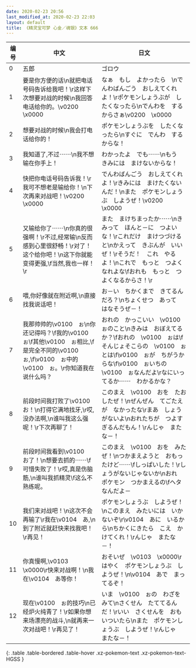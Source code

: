 ```yaml
---
date: 2020-02-23 20:56
last_modified_at: 2020-02-23 22:03
layout: default
title: 《精灵宝可梦 心金／魂银》文本 666
---
```

| 编号 | 中文 | 日文 |
| ---- | ---- | ---- |
| 0 | 五郎 | ゴロウ |
| 1 | 要是你方便的话\n就把电话号码告诉给我吧！\r这样下次想要对战的时候\n我回答电话给你的。\v0200　\x0000 | なぁ　もし　よかったら　\nでんわばんごう　おしえてくれよ！\rポケモンしょうぶが　したくなったら\nでんわを　するからさぁ\v0200　\x0000 |
| 2 | 想要对战的时候\n我会打电话给你的！ | ポケモンしょうぶを　したくなったら\nすぐに　でんわ　するからな！ |
| 3 | 我知道了,不过⋯⋯\n我不想输在你手上！ | わかったよ　でも⋯⋯\nもう　きみには　まけないからな！ |
| 4 | 快把你电话号码告诉我！\r我可不想老是输给你！\n下次再来对战吧！\v0200　\x0000 | でんわばんごう　おしえてくれよ！\rきみには　まけたくないんだ！\nまた　ポケモンしょうぶ　しようぜ！\v0200　\x0000 |
| 5 | 又输给你了⋯⋯\n你真的很强啊！\r不过,经常输\n反而感到心里很舒畅！\r对了！这个给你吧！\n这下你就能变得更强,\f当然,我也一样！\r | また　まけちまったか⋯⋯\nきみって　ほんと－に　つよいな！\rこれだけ　まけつづけると\nかえって　きぶんが　いいぜ！\rそうだ！　これ　やるよ！\nこれで　もっと　つよくなれよな\fおれも　もっと　つよくなるからさ！\r |
| 6 | 喂,你好像就在附近啊,\n直接找我说话吧！ | お－い　ちかくまで　きてるんだろ？\nちょくせつ　あって　はなそうぜ－！ |
| 7 | 我那帅帅的\v0100　ぉ\n你还记得吗？\f我的\v0100　ぉ\f其他\v0100　ぉ相比,\f是完全不同的\v0100　ぉ,\f\v0100　ぉ中的\v0100　ぉ。\r你知道我在说什么吗？ | おれの　かっこいい　\v0100　ぉのこと\nきみは　おぼえてるか？\fおれの　\v0100　ぉは\fそんじょそこらの　\v0100　ぉとは\f\v0100　ぉが　ちがうからな\f\v0100　ぉいちの　\v0100　ぉなんだよ\rなにいってるか⋯⋯　わかるかな？ |
| 8 | 前段时间我打败了\v0100　お！\n打得它满地找牙,\r哎,没办法啊,\n谁叫我这么强呢！\r下次再聊了！ | このまえ　\v0100　おを　たおしたぜ！\nぜんぜん　てごたえが　なかったな\rまあ　しょうがないよ\nおれたちが　つよすぎるんだもん！\rんじゃ　またな－！ |
| 9 | 前段时间我看到\v0100　お了！\n想要去抓的⋯⋯\f可惜失败了！\r哎,真是伤脑筋,\n谁叫我抓精灵\f这么不熟练呢。 | このまえ　\v0100　おを　みたぜ！\nつかまえようと　おもったけど⋯⋯\fしっぱいした！\rしょうがないじゃないか\nおれ　ポケモン　つかまえるの\fヘタなんだよ－ |
| 10 | 我们来对战吧！\n这次不会再输了\r我在\v0104　あ,\n到了附近就赶快来找我吧！\r再见！ | ポケモンしょうぶ　しようぜ！\nこのまえ　みたいには　いかないぞ\r\v0104　あに　いるから\nちかくにきたら　こえ　かけてくれ！\rんじゃ　またな－！ |
| 11 | 你真慢啊,\v0103　\x0000\r快来对战啊！\n我在\v0104　あ等你！ | おそいぜ　\v0103　\x0000\rはやく　ポケモンしょうぶ　しようぜ！\n\v0104　あで　まってるぞ！ |
| 12 | 现在\v0100　ぉ的技巧\n已经炉火纯青了！\r如果你想来场漂亮的战斗,\n就再来一次对战吧！\r再见了！ | いま　\v0100　ぉの　わざを　みて\nさくせん　たててるんだ！\rいい　さくせんを　おもいついたら\nまた　ポケモンしょうぶ　しようぜ！\rんじゃ　またな－！ |
{: .table .table-bordered .table-hover .xz-pokemon-text .xz-pokemon-text-HGSS }